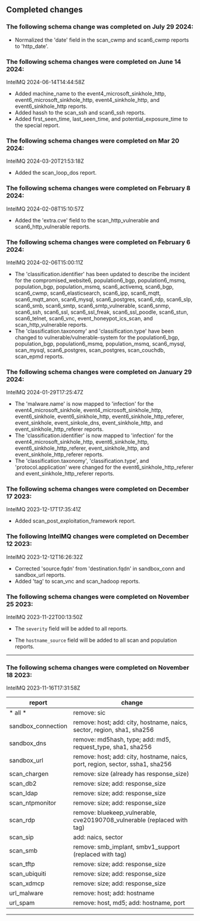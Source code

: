 ## Completed changes


### The following schema change was completed on July 29 2024:

*  Normalized the 'date' field in the scan_cwmp and scan6_cwmp reports to 'http_date'.


### The following schema changes were completed on June 14 2024:

IntelMQ 2024-06-14T14:44:58Z

* Added machine_name to the event4_microsoft_sinkhole_http, event6_microsoft_sinkhole_http, event4_sinkhole_http, and event6_sinkhole_http reports.
* Added hassh to the scan_ssh and scan6_ssh reports.
* Added first_seen_time, last_seen_time, and potential_exposure_time to the special report.


### The following schema changes were completed on Mar 20 2024:

IntelMQ 2024-03-20T21:53:18Z

* Added the scan_loop_dos report.


### The following schema changes were completed on February 8 2024:

IntelMQ 2024-02-08T15:10:57Z

* Added the 'extra.cve' field to the scan_http_vulnerable and scan6_http_vulnerable reports.


### The following schema changes were completed on February 6 2024:

IntelMQ 2024-02-06T15:00:11Z

* The 'classification.identifier' has been updated to describe the incident for the compromised_website6, population6_bgp, population6_msmq, population_bgp, population_msmq, scan6_activemq, scan6_bgp, scan6_cwmp, scan6_elasticsearch, scan6_ipp, scan6_mqtt, scan6_mqtt_anon, scan6_mysql, scan6_postgres, scan6_rdp, scan6_slp, scan6_smb, scan6_smtp, scan6_smtp_vulnerable, scan6_snmp, scan6_ssh, scan6_ssl, scan6_ssl_freak, scan6_ssl_poodle, scan6_stun, scan6_telnet, scan6_vnc, event_honeypot_ics_scan, and scan_http_vulnerable reports.
* The 'classification.taxonomy' and 'classification.type' have been changed to vulnerable/vulnerable-system for the population6_bgp, population_bgp, population6_msmq, population_msmq, scan6_mysql, scan_mysql, scan6_postgres, scan_postgres, scan_couchdb, scan_epmd reports.


### The following schema changes were completed on January 29 2024:

IntelMQ  2024-01-29T17:25:47Z

* The 'malware.name' is now mapped to 'infection' for the event4_microsoft_sinkhole, event4_microsoft_sinkhole_http, event6_sinkhole, event6_sinkhole_http, event6_sinkhole_http_referer, event_sinkhole, event_sinkole_dns, event_sinkhole_http, and event_sinkhole_http_referer reports.
* The 'classification.identifier' is now mapped to 'infection' for the event4_microsoft_sinkhole_http, event6_sinkhole_http, event6_sinkhole_http_referer, event_sinkhole_http, and event_sinkhole_http_referer reports.
* The 'classification.taxonomy', 'classification.type', and 'protocol.application' were changed for the event6_sinkhole_http_referer and event_sinkhole_http_referer reports.


### The following schema changes were completed on December 17 2023:

IntelMQ  2023-12-17T17:35:41Z

* Added scan_post_exploitation_framework report.


### The following IntelMQ changes were completed on December 12 2023:

IntelMQ  2023-12-12T16:26:32Z

* Corrected 'source.fqdn' from 'destination.fqdn' in sandbox_conn and sandbox_url reports.
* Added 'tag' to scan_vnc and scan_hadoop reports.


### The following schema changes were completed on November 25 2023:

IntelMQ  2023-11-22T00:13:50Z 

* The `severity` field will be added to all reports.

* The `hostname_source` field will be added to all scan and population reports.

---

### The following schema changes were completed on November 18 2023:

IntelMQ  2023-11-16T17:31:58Z 

| report | change |
| --- | --- |
| * all * |remove: sic
|sandbox_connection|remove: host; add: city, hostname, naics, sector, region, sha1, sha256
|sandbox_dns| remove: md5hash, type; add: md5, request_type, sha1, sha256
|sandbox_url| remove: host; add: city, hostname, naics, port, region, sector, ssha1, sha256
|scan_chargen| remove: size (already has response_size)
|scan_db2| remove: size; add: response_size
|scan_ldap| remove: size; add: response_size
|scan_ntpmonitor| remove: size; add: response_size
|scan_rdp| remove: bluekeep_vulnerable, cve20190708_vulnerable (replaced with tag)
|scan_sip| add: naics, sector
|scan_smb| remove: smb_implant, smbv1_support (replaced with tag)
|scan_tftp| remove: size; add: response_size
|scan_ubiquiti| remove: size; add: response_size
|scan_xdmcp| remove: size; add: response_size
|url_malware| remove: host; add: hostname
|url_spam| remove: host, md5; add: hostname, port

---


  
